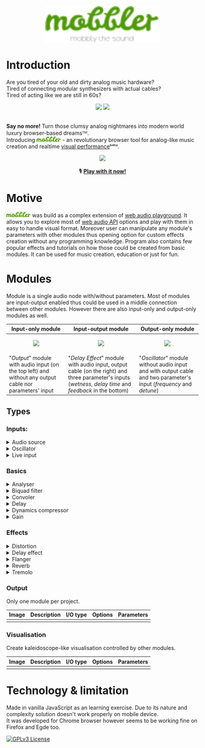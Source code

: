 <p align="center">
  <img src="/img/mobbler_animated.svg" width="300px" />
</p>

# Introduction

Are you tired of your old and dirty analog music hardware? <br>
Tired of connecting modular synthesizers with actual cables? <br>
Tired of acting like we are still in 60s?<br>
<div align="center">
 <img src="https://i.imgur.com/uripicq.jpg" height="250px"/>
  
 <img src="https://user-images.githubusercontent.com/1651451/142727918-165abe31-0d78-4c62-9a68-370ad509c238.png" height="250px"/>
</div>
<br/>

**Say no more!** Turn those clumsy analog nightmares into modern world luxury browser-based dreamsᵀᴹ.<br>
Introducing <img src="/img/mobbler_word.svg" height="14px"/> - an revolutionary browser tool for analog-like music creation and realtime [visual performance](https://en.wikipedia.org/wiki/VJing)ᵇᵉᵗᵃ.
<div align="center">
<img src="https://user-images.githubusercontent.com/1651451/142727254-c605e95b-abd8-4084-aa79-d2510d038e0b.png" height="300px" />
</div>
  


<div align="center">
  
🎙️ **[Play with it now!](https://en.wikipedia.org/wiki/VJing)**
  
</div>

# Motive
<img src="/img/mobbler_word.svg" height="14px"/> was build as a complex extension of [web audio playground](https://github.com/cwilso/WebAudio). It allows you to explore most of [web audio API](https://www.w3.org/TR/webaudio/) options and play with them in easy to handle visual format. Moreover user can manipulate any module's parameters with other modules thus opening option for custom effects creation without any programming knowledge. Program also contains few popular effects and tutorials on how those could be created from basic modules. It can be used for music creation, education or just for fun. 

# Modules
Module is a single audio node with/without parameters. Most of modules are input-output enabled thus could be used in a middle connection between other modules. However there are also input-only and output-only modules as well.

| Input-only module  | Input-output module | Output-only module |
| ------------- | ------------- | ------------- |
| <p align="center"><img src="https://user-images.githubusercontent.com/1651451/142731494-aaa5d07e-0ce8-4fae-9fa1-a3a4d31a5829.png" width="135px"/></p> | <p align="center"><img src="https://user-images.githubusercontent.com/1651451/142731530-db56d58f-0e66-4fbb-8f1a-a2674b49f513.png" width="320px"/></p> | <p align="center"><img src="https://user-images.githubusercontent.com/1651451/142731517-2b826777-637e-4695-a4e5-3f4a19e09d7d.png" width="300px"></p>|
| "_Output_" module with audio input (on the top left) and without any output cable nor parameters' input | "_Delay Effect_" module with audio input, output cable (on the right) and three parameter's inputs (_wetness_, _delay time_ and _feedback_ in the bottom) | "_Oscillator_" module without audio input and with output cable and two parameter's input (_frequency_ and _detune_) |
## Types
### Inputs:
<details><summary>Audio source</summary>
  
| Image | Description | I/O type | Options | Parameters |   
| ------------- | ------------- | ------------- | ------------- | ------------- |
| ![image](https://user-images.githubusercontent.com/1651451/142734061-f2f0391c-80cd-4536-8c9c-25a873a0f1c8.png) | Play any modern audio file or choose from already provided | Output only | **Loop**: enable sound looping | **Playback rate**: increase the playback rate squeeze the sound wave into a smaller time window, which increases its frequency |
    
</details>
<details><summary>Oscillator</summary>
  
| Image | Description | I/O type | Options | Parameters |   
| ------------- | ------------- | ------------- | ------------- | ------------- |
| | | |     
</details>
<details><summary>Live input</summary>
  
| Image | Description | I/O type | Options | Parameters |   
| ------------- | ------------- | ------------- | ------------- | ------------- |
| | | |     
</details>

### Basics
<details><summary>Analyser</summary>
  
| Image | Description | I/O type | Options | Parameters |   
| ------------- | ------------- | ------------- | ------------- | ------------- |
| | | |    
</details>
<details><summary>Biquad filter</summary>
  
| Image | Description | I/O type | Options | Parameters |   
| ------------- | ------------- | ------------- | ------------- | ------------- |
| | | |    
</details>
<details><summary>Convoler</summary>
  
| Image | Description | I/O type | Options | Parameters |   
| ------------- | ------------- | ------------- | ------------- | ------------- |
| | | |   
</details>
<details><summary>Delay</summary>
  
| Image | Description | I/O type | Options | Parameters |   
| ------------- | ------------- | ------------- | ------------- | ------------- |
| | | |     
</details>
<details><summary>Dynamics compressor</summary>
  
| Image | Description | I/O type | Options | Parameters |   
| ------------- | ------------- | ------------- | ------------- | ------------- |
| | | |    
</details>
<details><summary>Gain</summary>
  
| Image | Description | I/O type | Options | Parameters |   
| ------------- | ------------- | ------------- | ------------- | ------------- |
| | | |     
</details>

### Effects
<details><summary>Distortion</summary>
  
| Image | Description | I/O type | Options | Parameters |   
| ------------- | ------------- | ------------- | ------------- | ------------- |
| | | |   
</details>
<details><summary>Delay effect</summary>
  
| Image | Description | I/O type | Options | Parameters |   
| ------------- | ------------- | ------------- | ------------- | ------------- |
| | | | 
</details>
<details><summary>Flanger</summary>
  
| Image | Description | I/O type | Options | Parameters |   
| ------------- | ------------- | ------------- | ------------- | ------------- |
| | | |     
</details>
<details><summary>Reverb</summary>
  
| Image | Description | I/O type | Options | Parameters |   
| ------------- | ------------- | ------------- | ------------- | ------------- |
| | | |     
</details>
<details><summary>Tremolo</summary>
  
| Image | Description | I/O type | Options | Parameters |   
| ------------- | ------------- | ------------- | ------------- | ------------- |
| | | |     
</details>

### Output
Only one module per project.

  
| Image | Description | I/O type | Options | Parameters |   
| ------------- | ------------- | ------------- | ------------- | ------------- |
| | | |
### Visualisation
Create kaleidoscope-like visualisation controlled by other modules.

| Image | Description | I/O type | Options | Parameters |   
| ------------- | ------------- | ------------- | ------------- | ------------- |
| | | |


# Technology & limitation
Made in vanilla JavaScript as an learning exercise. Due to its nature and complexity solution doesn't work properly on mobile device. <br>
It was developed for Chrome browser however seems to be working fine on Firefox and Egde too.  

[![GPLv3 License](https://img.shields.io/badge/License-GPL%20v3-yellow.svg)](https://opensource.org/licenses/)
